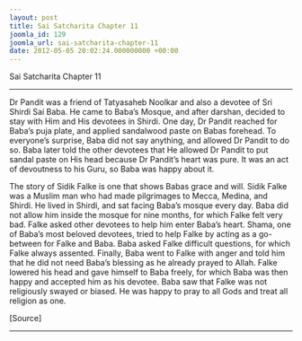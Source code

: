```yaml
---
layout: post
title: Sai Satcharita Chapter 11
joomla_id: 129
joomla_url: sai-satcharita-chapter-11
date: 2012-05-05 20:02:24.000000000 +00:00
---
```

Sai Satcharita Chapter 11

* * *

Dr Pandit was a friend of Tatyasaheb Noolkar and also a devotee of Sri Shirdi Sai Baba. He came to Baba’s Mosque, and after darshan, decided to stay with Him and His devotees in Shirdi. One day, Dr Pandit reached for Baba’s puja plate, and applied sandalwood paste on Babas forehead. To everyone’s surprise, Baba did not say anything, and allowed Dr Pandit to do so. Baba later told the other devotees that He allowed Dr Pandit to put sandal paste on His head because Dr Pandit’s heart was pure. It was an act of devoutness to his Guru, so Baba was happy about it.



The story of Sidik Falke is one that shows Babas grace and will. Sidik Falke was a Muslim man who had made pilgrimages to Mecca, Medina, and Shirdi. He lived in Shirdi, and sat facing Baba’s mosque every day. Baba did not allow him inside the mosque for nine months, for which Falke felt very bad. Falke asked other devotees to help him enter Baba’s heart. Shama, one of Baba’s most beloved devotees, tried to help Falke by acting as a go-between for Falke and Baba. Baba asked Falke difficult questions, for which Falke always assented. Finally, Baba went to Falke with anger and told him that he did not need Baba’s blessing as he already prayed to Allah. Falke lowered his head and gave himself to Baba freely, for which Baba was then happy and accepted him as his devotee. Baba saw that Falke was not religiously swayed or biased. He was happy to pray to all Gods and treat all religion as one.   



[Source]

* * *



